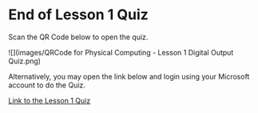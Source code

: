 # End of Lesson 1 Quiz

Scan the QR Code below to open the quiz.

![](images/QRCode for Physical Computing - Lesson 1 Digital Output Quiz.png)

Alternatively, you may open the link below and login using your Microsoft account to do the Quiz.

[Link to the Lesson 1 Quiz](https://forms.office.com/r/QZcqugA3Zv)

